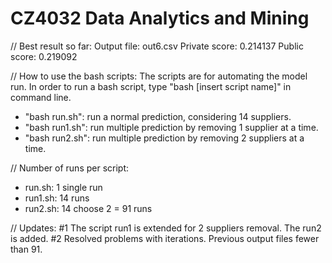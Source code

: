 # CZ4032 Data Analytics and Mining

// Best result so far:
Output file:        out6.csv
Private score:      0.214137
Public score:       0.219092

// How to use the bash scripts:
The scripts are for automating the model run.
In order to run a bash script, type "bash [insert script name]" in command line.

- "bash run.sh": run a normal prediction, considering 14 suppliers.
- "bash run1.sh": run multiple prediction by removing 1 supplier at a time.
- "bash run2.sh": run multiple prediction by removing 2 suppliers at a time.

// Number of runs per script:
- run.sh: 1 single run
- run1.sh: 14 runs
- run2.sh: 14 choose 2 = 91 runs

// Updates:
#1 The script run1 is extended for 2 suppliers removal. The run2 is added.
#2 Resolved problems with iterations. Previous output files fewer than 91.